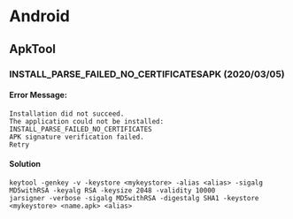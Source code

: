 # Android

## ApkTool
### INSTALL_PARSE_FAILED_NO_CERTIFICATESAPK (2020/03/05)
#### Error Message:
```
Installation did not succeed.
The application could not be installed: INSTALL_PARSE_FAILED_NO_CERTIFICATES
APK signature verification failed.
Retry
```
#### Solution
```
keytool -genkey -v -keystore <mykeystore> -alias <alias> -sigalg MD5withRSA -keyalg RSA -keysize 2048 -validity 10000
jarsigner -verbose -sigalg MD5withRSA -digestalg SHA1 -keystore <mykeystore> <name.apk> <alias>
```
